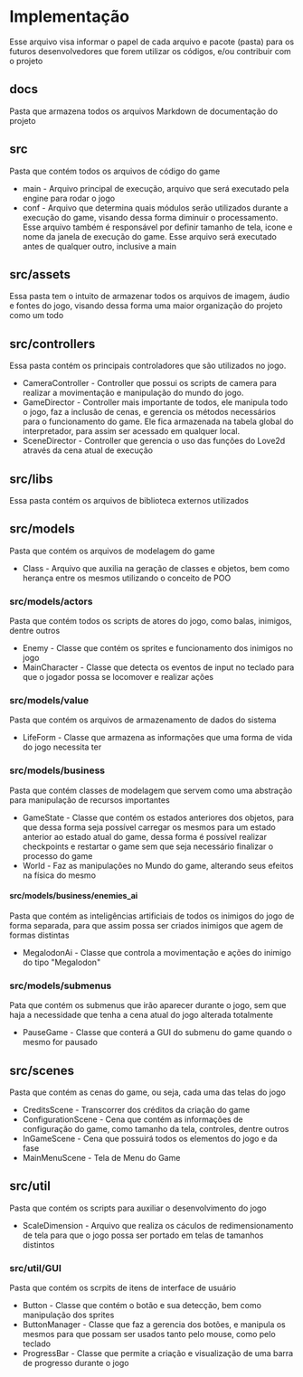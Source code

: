 # Implementação

Esse arquivo visa informar o papel de cada arquivo e pacote (pasta) para os futuros desenvolvedores que forem utilizar os códigos, e/ou contribuir com o projeto

## docs

Pasta que armazena todos os arquivos Markdown de documentação do projeto

## src

Pasta que contém todos os arquivos de código do game

* main - Arquivo principal de execução, arquivo que será executado pela engine para rodar o jogo
* conf - Arquivo que determina quais módulos serão utilizados durante a execução do game, visando dessa forma diminuir o processamento. Esse arquivo também é responsável por definir tamanho de tela, icone e nome da janela de execução do game. Esse arquivo será executado antes de qualquer outro, inclusive a main

## src/assets

Essa pasta tem o intuito de armazenar todos os arquivos de imagem, áudio e fontes do jogo, visando dessa forma uma maior organização do projeto como um todo

## src/controllers

Essa pasta contém os principais controladores que são utilizados no jogo.

* CameraController - Controller que possui os scripts de camera para realizar a movimentação e manipulação do mundo do jogo.
* GameDirector - Controller mais importante de todos, ele manipula todo o jogo, faz a inclusão de cenas, e gerencia os métodos necessários para o funcionamento do game. Ele fica armazenada na tabela global do interpretador, para assim ser acessado em qualquer local.
* SceneDirector - Controller que gerencia o uso das funções do Love2d através da cena atual de execução

## src/libs

Essa pasta contém os arquivos de biblioteca externos utilizados

## src/models

Pasta que contém os arquivos de modelagem do game

* Class - Arquivo que auxilia na geração de classes e objetos, bem como herança entre os mesmos utilizando o conceito de POO

### src/models/actors

Pasta que contém todos os scripts de atores do jogo, como balas, inimigos, dentre outros

* Enemy - Classe que contém os sprites e funcionamento dos inimigos no jogo
* MainCharacter - Classe que detecta os eventos de input no teclado para que o jogador possa se locomover e realizar ações

### src/models/value

Pasta que contém os arquivos de armazenamento de dados do sistema

* LifeForm - Classe que armazena as informações que uma forma de vida do jogo necessita ter

### src/models/business

Pasta que contém classes de modelagem que servem como uma abstração para manipulação de recursos importantes

* GameState - Classe que contém os estados anteriores dos objetos, para que dessa forma seja possível carregar os mesmos para um estado anterior ao estado atual do game, dessa forma é possível realizar checkpoints e restartar o game sem que seja necessário finalizar o processo do game
* World - Faz as manipulações no Mundo do game, alterando seus efeitos na física do mesmo

#### src/models/business/enemies_ai

Pasta que contém as inteligências artificiais de todos os inimigos do jogo de forma separada, para que assim possa ser criados inimigos que agem de formas distintas

* MegalodonAi - Classe que controla a movimentação e ações do inimigo do tipo "Megalodon"

### src/models/submenus

Pata que contém os submenus que irão aparecer durante o jogo, sem que haja a necessidade que tenha a cena atual do jogo alterada totalmente

* PauseGame - Classe que conterá a GUI do submenu do game quando o mesmo for pausado

## src/scenes

Pasta que contém as cenas do game, ou seja, cada uma das telas do jogo

* CreditsScene - Transcorrer dos créditos da criação do game
* ConfigurationScene - Cena que contém as informações de configuração do game, como tamanho da tela, controles, dentre outros
* InGameScene - Cena que possuirá todos os elementos do jogo e da fase
* MainMenuScene - Tela de Menu do Game

## src/util

Pasta que contém os scripts para auxiliar o desenvolvimento do jogo

* ScaleDimension - Arquivo que realiza os cáculos de redimensionamento de tela para que o jogo possa ser portado em telas de tamanhos distintos

### src/util/GUI

Pasta que contém os scrpits de itens de interface de usuário

* Button - Classe que contém o botão e sua detecção, bem como manipulação dos sprites
* ButtonManager - Classe que faz a gerencia dos botões, e manipula os mesmos para que possam ser usados tanto pelo mouse, como pelo teclado
* ProgressBar - Classe que permite a criação e visualização de uma barra de progresso durante o jogo
